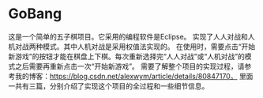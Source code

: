 # GoBang
这是一个简单的五子棋项目。它采用的编程软件是Eclipse。
实现了人人对战和人机对战两种模式。其中人机对战是采用权值法实现的。
在使用时，需要点击“开始新游戏”的按钮才能在棋盘上下棋。每次重新选择完“人人对战”或“人机对战”的模式之后需要再重新点击一次“开始新游戏”。
需要了解整个项目的实现过程，请参考我的博客：https://blog.csdn.net/alexwym/article/details/80847170。
里面一共有三篇，分别介绍了实现这个项目的全过程和一些细节信息。
